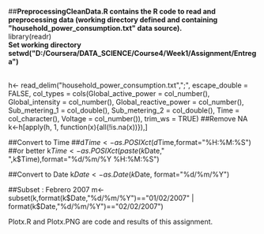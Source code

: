 ##<b>PreprocessingCleanData.R contains the R code to read and preprocessing data (working directory defined and containing "household_power_consumption.txt" data source).
</b><br>
library(readr)<br>
<b>Set working directory
setwd("D:/Coursera/DATA_SCIENCE/Course4/Week1/Assignment/Entrega")</b>

<br>
h<- read_delim("household_power_consumption.txt",";", escape_double = FALSE, col_types = cols(Global_active_power = col_number(), 
                Global_intensity = col_number(), 
                Global_reactive_power = col_number(), 
                Sub_metering_1 = col_double(), Sub_metering_2 = col_double(), 
                Time = col_character(), Voltage = col_number()), 
                trim_ws = TRUE)
##Remove NA
k<-h[apply(h, 1, function(x){all(!is.na(x))}),]

##Convert to Time
##d$Time<-as.POSIXct(d$Time,format="%H:%M:%S")
##or  better 
k$Time<-as.POSIXct(paste(k$Date," ",k$Time),format="%d/%m/%Y %H:%M:%S")

##Convert to Date
k$Date <- as.Date(k$Date, format="%d/%m/%Y")

##Subset : Febrero 2007
m<-subset(k,format(k$Date,"%d/%m/%Y")=="01/02/2007" | format(k$Date,"%d/%m/%Y")=="02/02/2007")


Plotx.R and Plotx.PNG are code and results of this assignment.
